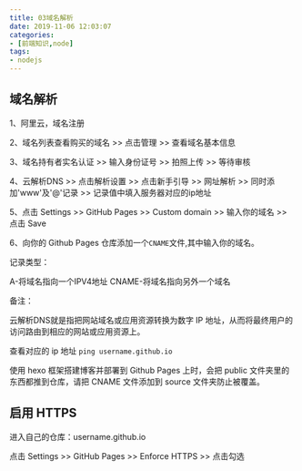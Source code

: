 ```yaml
---
title: 03域名解析
date: 2019-11-06 12:03:07
categories:
- [前端知识,node]
tags:
- nodejs
---
```


## 域名解析

1、阿里云，域名注册

2、域名列表查看购买的域名 >> 点击管理 >> 查看域名基本信息

3、域名持有者实名认证 >> 输入身份证号 >> 拍照上传 >> 等待审核

4、云解析DNS >> 点击解析设置 >> 点击新手引导 >> 网址解析 >>  同时添加'www'及'@'记录 >> 记录值中填入服务器对应的ip地址

5、点击 Settings >> GitHub Pages >> Custom domain >> 输入你的域名 >> 点击 Save

6、向你的 Github Pages 仓库添加一个```CNAME```文件,其中输入你的域名。

记录类型：

A-将域名指向一个IPV4地址
CNAME-将域名指向另外一个域名

备注：

云解析DNS就是指把网站域名或应用资源转换为数字 IP 地址，从而将最终用户的访问路由到相应的网站或应用资源上。

查看对应的 ip 地址 ```ping username.github.io```

使用 hexo 框架搭建博客并部署到 Github Pages 上时，会把 public 文件夹里的东西都推到仓库，请把 CNAME 文件添加到 source 文件夹防止被覆盖。

## 启用 HTTPS

进入自己的仓库：username.github.io

点击 Settings >> GitHub Pages >> Enforce HTTPS >> 点击勾选
